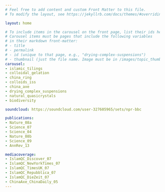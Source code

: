 ```yaml
---
# Feel free to add content and custom Front Matter to this file.
# To modify the layout, see https://jekyllrb.com/docs/themes/#overriding-theme-defaults

layout: home

# To include items in the carousel on the front page, list their ids here.
# Carousel items must be pages that include the following variables 
# in their markdown front-matter:
# - title
# - permalink
# - id (unique to that page, e.g., "drying-complex-suspensions")
# - thumbnail (just the file name. Image must be in /images/topic_thumbs/.)
carousel:
- islamic_tilings
- colloidal_gelation
- china_ring
- colloids_iss
- china_axe
- drying_complex_suspensions
- natural_quasicrystals
- biodiversity

soundcloud: https://soundcloud.com/user-327605965/sets/npr-bbc

publications:
- Nature_08a
- Science_07
- Science_04
- Nature_08b
- Science_09
- AnnRev_13

mediacoverage:
- IslamQC_Discover_07
- IslamQC_NewYorkTimes_07
- IslamQC_TimesUK_07
- IslamQC_Repubblica_07
- IslamQC_DieZeit_07
- ChinaAxe_ChinaDaily_05
---
```

